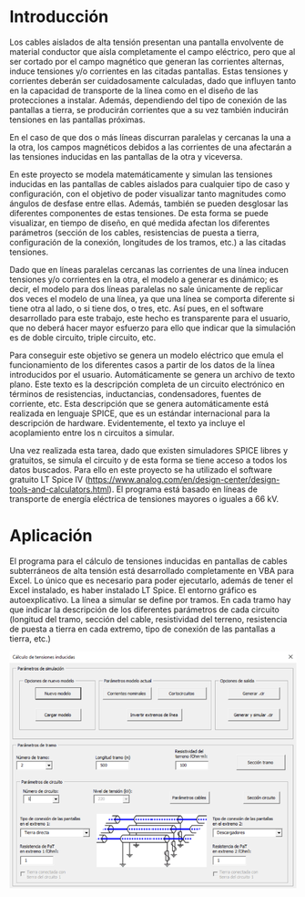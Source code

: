 # Introducción

Los cables aislados de alta tensión presentan una pantalla envolvente de material conductor que aísla completamente el campo eléctrico, pero que al ser cortado por el campo magnético que generan las corrientes alternas, induce tensiones y/o corrientes en las citadas pantallas. Estas tensiones y corrientes deberán ser cuidadosamente calculadas, dado que influyen tanto en la capacidad de transporte de la línea como en el diseño de las protecciones a instalar. Además, dependiendo del tipo de conexión de las pantallas a tierra, se producirán corrientes que a su vez también inducirán tensiones en las pantallas próximas.

En el caso de que dos o más líneas discurran paralelas y cercanas la una a la otra, los campos magnéticos debidos a las corrientes de una afectarán a las tensiones inducidas en las pantallas de la otra y viceversa.

En este proyecto se modela matemáticamente y simulan las tensiones inducidas en las pantallas de cables aislados para cualquier tipo de caso y
configuración, con el objetivo de poder visualizar tanto magnitudes como ángulos de desfase entre ellas. Además, también se pueden desglosar las diferentes componentes de estas tensiones. De esta forma se puede visualizar, en tiempo de diseño, en qué medida afectan los diferentes parámetros (sección de los cables, resistencias de puesta a tierra, configuración de la conexión, longitudes de los tramos, etc.) a las citadas tensiones.

Dado que en líneas paralelas cercanas las corrientes de una línea inducen tensiones y/o corrientes en la otra, el modelo a generar es dinámico; es decir, el modelo para dos líneas paralelas no sale únicamente de replicar dos veces el modelo de una línea, ya que una línea se comporta diferente si tiene otra al lado, o si tiene dos, o tres, etc. Así pues, en el software desarrollado para este trabajo, este hecho es transparente para el usuario, que no deberá hacer mayor esfuerzo para ello que indicar que la simulación es de doble circuito, triple circuito, etc.

Para conseguir este objetivo se genera un modelo eléctrico que emula el funcionamiento de los diferentes casos a partir de los datos de la línea introducidos por el usuario. Automáticamente se genera un archivo de texto plano. Este texto es la descripción completa de un circuito electrónico en términos de resistencias, inductancias, condensadores, fuentes de corriente, etc. Esta descripción que se genera automáticamente está realizada en lenguaje SPICE, que es un estándar internacional para la descripción de hardware. Evidentemente, el texto ya incluye el acoplamiento entre los n circuitos a simular.

Una vez realizada esta tarea, dado que existen simuladores SPICE libres y gratuitos, se simula el circuito y de esta forma se tiene acceso a todos los datos buscados. Para ello en este proyecto se ha utilizado el software gratuito LT Spice IV (https://www.analog.com/en/design-center/design-tools-and-calculators.html). El programa está basado en líneas de transporte de energía eléctrica de tensiones mayores o iguales a 66 kV.

# Aplicación

El programa para el cálculo de tensiones inducidas en pantallas de cables subterráneos de alta tensión está desarrollado completamente en VBA para Excel. Lo único que es necesario para poder ejecutarlo, además de tener el Excel instalado, es haber instalado LT Spice. El entorno gráfico es autoexplicativo. La línea a simular se define por tramos. En cada tramo hay que indicar la descripción de los diferentes parámetros de cada circuito (longitud del tramo, sección del cable, resistividad del terreno, resistencia de puesta a tierra en cada extremo, tipo de conexión de las pantallas a tierra, etc.)

![alt text](SVC_snapshot.png "Title")
